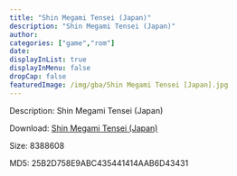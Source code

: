 ```yaml
---
title: "Shin Megami Tensei (Japan)"
description: "Shin Megami Tensei (Japan)"
author: 
categories: ["game","rom"]
date: 
displayInList: true
displayInMenu: false
dropCap: false
featuredImage: /img/gba/Shin Megami Tensei [Japan].jpg
---
```


Description: Shin Megami Tensei (Japan)

Download: <a style="text-decoration:underline;" href="https://mega.nz/#!HWRC0Y4S!dpbuSUKnYJBFm5pvmi1dQNn9QjEH7tvFwN8R6QAq3k4" target = "_blank" rel = "nofollow" > Shin Megami Tensei (Japan)</a>

Size: 8388608

MD5: 25B2D758E9ABC435441414AAB6D43431

